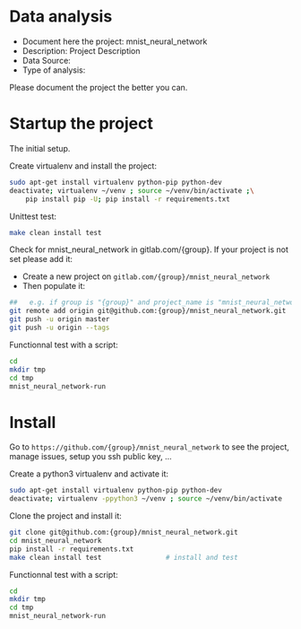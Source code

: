 # Data analysis
- Document here the project: mnist_neural_network
- Description: Project Description
- Data Source:
- Type of analysis:

Please document the project the better you can.

# Startup the project

The initial setup.

Create virtualenv and install the project:
```bash
sudo apt-get install virtualenv python-pip python-dev
deactivate; virtualenv ~/venv ; source ~/venv/bin/activate ;\
    pip install pip -U; pip install -r requirements.txt
```

Unittest test:
```bash
make clean install test
```

Check for mnist_neural_network in gitlab.com/{group}.
If your project is not set please add it:

- Create a new project on `gitlab.com/{group}/mnist_neural_network`
- Then populate it:

```bash
##   e.g. if group is "{group}" and project_name is "mnist_neural_network"
git remote add origin git@github.com:{group}/mnist_neural_network.git
git push -u origin master
git push -u origin --tags
```

Functionnal test with a script:

```bash
cd
mkdir tmp
cd tmp
mnist_neural_network-run
```

# Install

Go to `https://github.com/{group}/mnist_neural_network` to see the project, manage issues,
setup you ssh public key, ...

Create a python3 virtualenv and activate it:

```bash
sudo apt-get install virtualenv python-pip python-dev
deactivate; virtualenv -ppython3 ~/venv ; source ~/venv/bin/activate
```

Clone the project and install it:

```bash
git clone git@github.com:{group}/mnist_neural_network.git
cd mnist_neural_network
pip install -r requirements.txt
make clean install test                # install and test
```
Functionnal test with a script:

```bash
cd
mkdir tmp
cd tmp
mnist_neural_network-run
```
